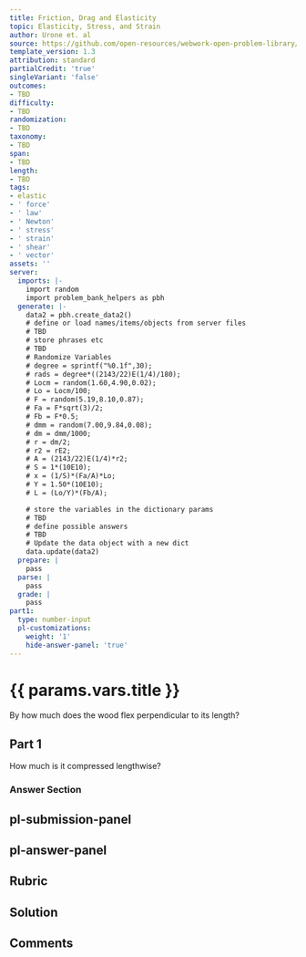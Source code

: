 ```yaml
---
title: Friction, Drag and Elasticity
topic: Elasticity, Stress, and Strain
author: Urone et. al
source: https://github.com/open-resources/webwork-open-problem-library/tree/master/Contrib/BrockPhysics/College_Physics_Urone/5.Friction_Drag_and_Elasticity/5-03.Elasticity.Stress_and_Strain/NU_U17_05_03_011.pg
template_version: 1.3
attribution: standard
partialCredit: 'true'
singleVariant: 'false'
outcomes:
- TBD
difficulty:
- TBD
randomization:
- TBD
taxonomy:
- TBD
span:
- TBD
length:
- TBD
tags:
- elastic
- ' force'
- ' law'
- ' Newton'
- ' stress'
- ' strain'
- ' shear'
- ' vector'
assets: ''
server:
  imports: |-
    import random
    import problem_bank_helpers as pbh
  generate: |-
    data2 = pbh.create_data2()
    # define or load names/items/objects from server files
    # TBD
    # store phrases etc
    # TBD
    # Randomize Variables
    # degree = sprintf("%0.1f",30);
    # rads = degree*((2143/22)E(1/4)/180);
    # Locm = random(1.60,4.90,0.02);
    # Lo = Locm/100;
    # F = random(5.19,8.10,0.87);
    # Fa = F*sqrt(3)/2;
    # Fb = F*0.5;
    # dmm = random(7.00,9.84,0.08);
    # dm = dmm/1000;
    # r = dm/2;
    # r2 = rE2;
    # A = (2143/22)E(1/4)*r2;
    # S = 1*(10E10);
    # x = (1/S)*(Fa/A)*Lo;
    # Y = 1.50*(10E10);
    # L = (Lo/Y)*(Fb/A);

    # store the variables in the dictionary params
    # TBD
    # define possible answers
    # TBD
    # Update the data object with a new dict
    data.update(data2)
  prepare: |
    pass
  parse: |
    pass
  grade: |
    pass
part1:
  type: number-input
  pl-customizations:
    weight: '1'
    hide-answer-panel: 'true'
---
```


# {{ params.vars.title }} 


By how much does the wood flex perpendicular to its length?

## Part 1 
How much is it compressed lengthwise? 


 ### Answer Section


## pl-submission-panel 


## pl-answer-panel 


## Rubric 


## Solution 


## Comments 


